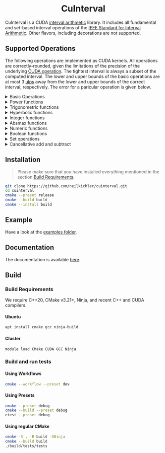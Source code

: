 <h1 align='center'>CuInterval</h1>

CuInterval is a CUDA [interval arithmetic](https://en.wikipedia.org/wiki/Interval_arithmetic) library. It includes all fundamental and set-based interval operations of the [IEEE Standard for Interval Arithmetic](https://ieeexplore.ieee.org/stamp/stamp.jsp?tp=&arnumber=7140721).
Other flavors, including decorations are not supported. 
## Supported Operations

The following operations are implemented as CUDA kernels. All operations are correctly-rounded, given the limitations of the precision of the underlying [CUDA operation](https://docs.nvidia.com/cuda/cuda-c-programming-guide/index.html#id200). The tightest interval is always a subset
of the computed interval. The lower and upper bounds of the basic operations are at most 3 [ulps](https://en.wikipedia.org/wiki/Unit_in_the_last_place) away from the lower and upper bounds of the correct interval, respectively.
The error for a paricular operation is given below.

<details>
<summary>Basic Operations</summary>

| Operation          | Function Description                        | Error [ulps] |
|--------------------|---------------------------------------------|--------------|
| pos                | $\mathbb{IR} \rightarrow \mathbb{IR}$     | 0            |
| neg                | $\mathbb{IR} \rightarrow \mathbb{IR}$     | 0            |
| add                | $\mathbb{IR}^2 \rightarrow \mathbb{IR}$ | 0            |
| sub                | $\mathbb{IR}^2 \rightarrow \mathbb{IR}$ | 0            |
| mul                | $\mathbb{IR}^2 \rightarrow \mathbb{IR}$ | 0            |
| div                | $\mathbb{IR}^2 \rightarrow \mathbb{IR}$ | 0            |
| recip              | $\mathbb{IR} \rightarrow \mathbb{IR}$     | 0            |
| sqr                | $\mathbb{IR} \rightarrow \mathbb{IR}$     | 0            |
| sqrt               | $\mathbb{IR} \rightarrow \mathbb{IR}$     | 0            |
| fma                | $\mathbb{IR}^3 \rightarrow \mathbb{IR}$ | 0            |

</details>

<details>
<summary>Power functions</summary>

| Operation | Function Description                        | Error [ulps] |
|-----------|---------------------------------------------|--------------|
| pown      | $\mathbb{IR} \times \mathbb{N} \rightarrow \mathbb{IR}_{\ge \mathbf{0}}$ | 1 |
| pow       | $\mathbb{IR}^2 \rightarrow \mathbb{IR}_{\ge \mathbf{0}}$ | 1 |
| rootn     | $\mathbb{IR}_{\ge \mathbf{0}} \times \mathbb{N} \rightarrow \mathbb{IR}$ | 2 |
| cbrt      | $\mathbb{IR}_{\ge \mathbf{0}} \rightarrow \mathbb{IR}$     | 1            |
| exp       | $\mathbb{IR} \rightarrow \mathbb{IR}$     | 3            |
| exp2      | $\mathbb{IR} \rightarrow \mathbb{IR}$     | 3            |
| exp10     | $\mathbb{IR} \rightarrow \mathbb{IR}$     | 3            |
| expm1     | $\mathbb{IR} \rightarrow \mathbb{IR}$     | 3            |
| log       | $\mathbb{IR}_{\ge \mathbf{0}} \rightarrow \mathbb{IR}$     | 3            |
| log2      | $\mathbb{IR}_{\ge \mathbf{0}} \rightarrow \mathbb{IR}$     | 3            |
| log10     | $\mathbb{IR}_{\ge \mathbf{0}} \rightarrow \mathbb{IR}$ | 3 |
| log1p     | $\mathbb{IR}_{\ge \mathbf{-1}} \rightarrow \mathbb{IR}$ | 3 |

</details>

<details>
<summary>Trigonometric functions</summary>
  
| Operation | Function Description                        | Error [ulps] |
|-----------|---------------------------------------------|--------------|
| sin       | $\mathbb{IR} \rightarrow \mathbb{IR}$ | 2 |
| cos       | $\mathbb{IR} \rightarrow \mathbb{IR}$ | 2 |
| tan       | $\mathbb{IR} \rightarrow \mathbb{IR}$ | 3 |
| asin      | $\mathbb{IR} \rightarrow \mathbb{IR}$ | 3 |
| acos      | $\mathbb{IR} \rightarrow \mathbb{IR}$ | 3 |
| atan      | $\mathbb{IR} \rightarrow \mathbb{IR}$ | 3 |
| atan2     | $\mathbb{IR}^2 \rightarrow \mathbb{IR}$ | 3 |
| sinpi     | $\mathbb{IR} \rightarrow \mathbb{IR}$ | 3 |
| cospi     | $\mathbb{IR} \rightarrow \mathbb{IR}$ | 3 |

</details>

<details>
<summary>Hyperbolic functions</summary>
  
| Operation | Function Description                        | Error [ulps] |
|-----------|---------------------------------------------|--------------|
| sinh      | $\mathbb{IR} \rightarrow \mathbb{IR}$ | 3 |
| cosh      | $\mathbb{IR} \rightarrow \mathbb{IR}$ | 2 |
| tanh      | $\mathbb{IR} \rightarrow \mathbb{IR}$ | 2 |
| asinh     | $\mathbb{IR} \rightarrow \mathbb{IR}$ | 3 |
| acosh     | $\mathbb{IR} \rightarrow \mathbb{IR}$ | 3 |
| atanh     | $\mathbb{IR} \rightarrow \mathbb{IR}$ | 3 |

</details>


<details>
<summary>Integer functions</summary>
  
| Operation          | Function Description                        | Error [ulps] |
|--------------------|---------------------------------------------|--------------|
| sign               | $\mathbb{IR} \rightarrow \\{-1, 0, 1\\}$      | 0            |
| ceil               | $\mathbb{IR} \rightarrow \mathbb{Z}$     | 0            |
| floor              | $\mathbb{IR} \rightarrow \mathbb{Z}$     | 0            |
| trunc              | $\mathbb{IR} \rightarrow \mathbb{Z}$     | 0            |
| roundTiesToEven    | $\mathbb{IR} \rightarrow \mathbb{Z}$     | 0            |
| roundTiesToAway    | $\mathbb{IR} \rightarrow \mathbb{Z}$     | 0            |

</details>

<details>
  <summary>Absmax functions</summary>
  
| Operation          | Function Description                        | Error [ulps] |
|--------------------|---------------------------------------------|--------------|
| abs                | $\mathbb{IR} \rightarrow \mathbb{IR}_{\ge \mathbf{0}}$     | 0            |
| min                | $\mathbb{IR}^2 \rightarrow \mathbb{IR}$ | 0            |
| max                | $\mathbb{IR}^2 \rightarrow \mathbb{IR}$ | 0            |

</details>

<details>
<summary>Numeric functions</summary>
  
| Operation          | Function Description                        | Error [ulps] |
|--------------------|---------------------------------------------|--------------|
| inf                | $\mathbb{IR} \rightarrow \mathbb{R}$        | 0            |
| sup                | $\mathbb{IR} \rightarrow \mathbb{R}$        | 0            |
| mid                | $\mathbb{IR} \rightarrow \mathbb{R}$        | 0            |
| wid                | $\mathbb{IR} \rightarrow \mathbb{R}$        | 0            |
| rad                | $\mathbb{IR} \rightarrow \mathbb{R}$        | 0            |
| mag                | $\mathbb{IR} \rightarrow \mathbb{R}$        | 0            |
| mig                | $\mathbb{IR} \rightarrow \mathbb{R}$        | 0            |

</details>

<details>
<summary>Boolean functions</summary>
  
| Operation          | Function Description                        | Error [ulps] |
|--------------------|---------------------------------------------|--------------|
| equal              | $\mathbb{IR}^2 \rightarrow \mathbb{B}$ | 0            |
| subset             | $\mathbb{IR}^2 \rightarrow \mathbb{B}$ | 0            |
| interior           | $\mathbb{IR}^2 \rightarrow \mathbb{B}$ | 0            |
| disjoint           | $\mathbb{IR}^2 \rightarrow \mathbb{B}$ | 0            |
| isEmpty            | $\mathbb{IR} \rightarrow \mathbb{B}$     | 0            |
| isEntire           | $\mathbb{IR} \rightarrow \mathbb{B}$     | 0            |
| less               | $\mathbb{IR}^2 \rightarrow \mathbb{B}$ | 0            |
| strictLess         | $\mathbb{IR}^2 \rightarrow \mathbb{B}$ | 0            |
| precedes           | $\mathbb{IR}^2 \rightarrow \mathbb{B}$ | 0            |
| strictPrecedes     | $\mathbb{IR}^2 \rightarrow \mathbb{B}$ | 0            |
| isMember           | $\mathbb{R} \times \mathbb{IR} \rightarrow \mathbb{B}$ | 0            |
| isSingleton        | $\mathbb{IR} \rightarrow \mathbb{B}$     | 0            |
| isCommonInterval   | $\mathbb{IR} \rightarrow \mathbb{B}$     | 0            |

</details>


<details>
<summary>Set operations</summary>
  
| Operation          | Function Description                        | Error [ulps] |
|--------------------|---------------------------------------------|--------------|
| intersection       | $\mathbb{IR}^2 \rightarrow \mathbb{IR}$ | 0            |
| convexHull         | $\mathbb{IR}^2 \rightarrow \mathbb{IR}$ | 0            |
</details>


<details>
<summary>Cancellative add and subtract</summary>
  
| Operation          | Function Description                        | Error [ulps] |
|--------------------|---------------------------------------------|--------------|
| cancelMinus        | $\mathbb{IR}^2 \rightarrow \mathbb{IR}$ | 0            |
| cancelPlus         | $\mathbb{IR}^2 \rightarrow \mathbb{IR}$ | 0            |

</details>

## Installation
> Please make sure that you have installed everything mentioned in the section [Build Requirements](#build-requirements).
```bash
git clone https://github.com/neilkichler/cuinterval.git
cd cuinterval
cmake --preset release
cmake --build build
cmake --install build
```

## Example
Have a look at the [examples folder](https://github.com/neilkichler/cuinterval/tree/main/examples).

## Documentation
The documentation is available [here](https://neilkichler.github.io/cuinterval).

## Build

### Build Requirements
We require C++20, CMake v3.21+, Ninja, and recent C++ and CUDA compilers.

#### Ubuntu
```bash
apt install cmake gcc ninja-build
```
#### Cluster
```bash
module load CMake CUDA GCC Ninja
```

### Build and run tests
#### Using Workflows
```bash
cmake --workflow --preset dev
```
#### Using Presets
```bash
cmake --preset debug
cmake --build --preset debug
ctest --preset debug
```
#### Using regular CMake
```bash
cmake -S . -B build -GNinja
cmake --build build
./build/tests/tests
```
